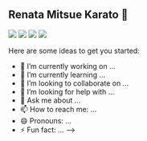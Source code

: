 <h2> Renata Mitsue Karato 👋 </h2>

<img src="https://img.shields.io/badge/github-%23100000.svg?&style=for-the-badge&logo=github&logoColor=white" />
<img src="https://img.shields.io/badge/linkedin-%230077B5.svg?&style=for-the-badge&logo=linkedin&logoColor=white" />
<img src="https://img.shields.io/badge/WHATSAPP-25D366?&style=for-the-badge&logo=whatsapp&logoColor=white" />
<img src="https://img.shields.io/badge/gmail-D14836?&style=for-the-badge&logo=gmail&logoColor=white" />
<img src="" />


Here are some ideas to get you started:

- 🔭 I’m currently working on ...
- 🌱 I’m currently learning ...
- 👯 I’m looking to collaborate on ...
- 🤔 I’m looking for help with ...
- 💬 Ask me about ...
- 📫 How to reach me: ...
- 😄 Pronouns: ...
- ⚡ Fun fact: ...
-->
